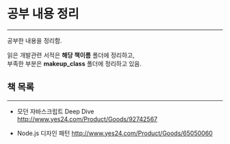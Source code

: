 # 공부 내용 정리

<hr>

공부한 내용을 정리함. 

읽은 개발관련 서적은 **해당 책이름** 폴더에 정리하고, <br>
부족한 부분은 **makeup_class** 폴더에 정리하고 있음.


## 책 목록
<hr>

- 모던 자바스크립트 Deep Dive
http://www.yes24.com/Product/Goods/92742567


- Node.js 디자인 패턴
  http://www.yes24.com/Product/Goods/65050060